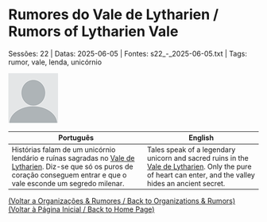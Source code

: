 
# Rumores do Vale de Lytharien / Rumors of Lytharien Vale

Sessões: 22 | Datas: 2025-06-05 | Fontes: s22_-_2025-06-05.txt | Tags: rumor, vale, lenda, unicórnio

![Rumores do Vale de Lytharien](docs/dm/rumors/blank.png)

| Português | English |
|-----------|---------|
| Histórias falam de um unicórnio lendário e ruínas sagradas no [Vale de Lytharien](vale_de_lytharien.md). Diz-se que só os puros de coração conseguem entrar e que o vale esconde um segredo milenar. | Tales speak of a legendary unicorn and sacred ruins in the [Vale de Lytharien](vale_de_lytharien.md). Only the pure of heart can enter, and the valley hides an ancient secret. |

[(Voltar a Organizações & Rumores / Back to Organizations & Rumors)](organizacoes.md)  
[(Voltar à Página Inicial / Back to Home Page)](home.md)



















